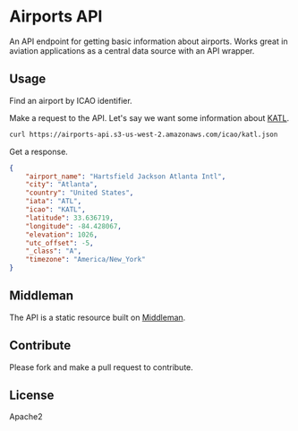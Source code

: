 # Airports API

An API endpoint for getting basic information about airports. Works great in
aviation applications as a central data source with an API wrapper.

## Usage

Find an airport by ICAO identifier.

Make a request to the API. Let's say we want some information about [KATL][1].

```sh
curl https://airports-api.s3-us-west-2.amazonaws.com/icao/katl.json
```

Get a response.

```json
{
    "airport_name": "Hartsfield Jackson Atlanta Intl",
    "city": "Atlanta",
    "country": "United States",
    "iata": "ATL",
    "icao": "KATL",
    "latitude": 33.636719,
    "longitude": -84.428067,
    "elevation": 1026,
    "utc_offset": -5,
    "_class": "A",
    "timezone": "America/New_York"
}
```

## Middleman

The API is a static resource built on [Middleman](http://middlemanapp.com).

## Contribute

Please fork and make a pull request to contribute.

## License

Apache2

[1]: https://airports-api.s3-us-west-2.amazonaws.com/icao/katl.json
